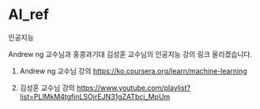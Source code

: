 ﻿# AI_ref
인공지능

Andrew ng 교수님과 홍콩과기대 김성훈 교수님의 인공지능 강의 링크 올리겠습니다.

1. Andrew ng 교수님 강의
https://ko.coursera.org/learn/machine-learning

2. 김성훈 교수님 강의
https://www.youtube.com/playlist?list=PLlMkM4tgfjnLSOjrEJN31gZATbcj_MpUm
